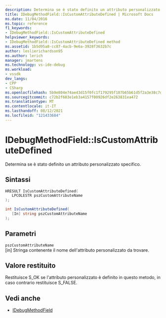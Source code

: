 ```yaml
---
description: Determina se è stato definito un attributo personalizzato specifico.
title: IDebugMethodField::IsCustomAttributeDefined | Microsoft Docs
ms.date: 11/04/2016
ms.topic: reference
f1_keywords:
- IDebugMethodField::IsCustomAttributeDefined
helpviewer_keywords:
- IDebugMethodField::IsCustomAttributeDefined method
ms.assetid: 1b5d95a8-cc87-4acb-9e6a-3928f3632b7c
author: leslierichardson95
ms.author: lerich
manager: jmartens
ms.technology: vs-ide-debug
ms.workload:
- vssdk
dev_langs:
- CPP
- CSharp
ms.openlocfilehash: 5b9e804e74ae43d15f0fc1f179295f107b65b61d5f2a3e38c7d5d4f8baa9e6bf
ms.sourcegitcommit: c72b2f603e1eb3a4157f00926df2e263831ea472
ms.translationtype: MT
ms.contentlocale: it-IT
ms.lasthandoff: 08/12/2021
ms.locfileid: "121433684"
---
```

# <a name="idebugmethodfieldiscustomattributedefined"></a>IDebugMethodField::IsCustomAttributeDefined
Determina se è stato definito un attributo personalizzato specifico.

## <a name="syntax"></a>Sintassi

```cpp
HRESULT IsCustomAttributeDefined( 
   LPCOLESTR pszCustomAttributeName
);
```

```csharp
int IsCustomAttributeDefined(
   [In] string pszCustomAttributeName
);
```

## <a name="parameters"></a>Parametri
`pszCustomAttributeName`\
[in] Stringa contenente il nome dell'attributo personalizzato da trovare.

## <a name="return-value"></a>Valore restituito
 Restituisce S_OK se l'attributo personalizzato è definito in questo metodo, in caso contrario restituisce S_FALSE.

## <a name="see-also"></a>Vedi anche
- [IDebugMethodField](../../../extensibility/debugger/reference/idebugmethodfield.md)
